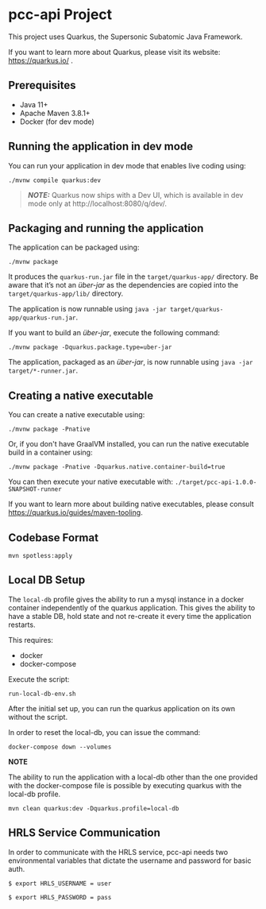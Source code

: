 # pcc-api Project

This project uses Quarkus, the Supersonic Subatomic Java Framework.

If you want to learn more about Quarkus, please visit its website: https://quarkus.io/ .

## Prerequisites
-   Java 11+
-   Apache Maven 3.8.1+
-   Docker (for dev mode)
## Running the application in dev mode

You can run your application in dev mode that enables live coding using:
```shell script
./mvnw compile quarkus:dev
```

> **_NOTE:_**  Quarkus now ships with a Dev UI, which is available in dev mode only at http://localhost:8080/q/dev/.

## Packaging and running the application

The application can be packaged using:
```shell script
./mvnw package
```
It produces the `quarkus-run.jar` file in the `target/quarkus-app/` directory.
Be aware that it’s not an _über-jar_ as the dependencies are copied into the `target/quarkus-app/lib/` directory.

The application is now runnable using `java -jar target/quarkus-app/quarkus-run.jar`.

If you want to build an _über-jar_, execute the following command:
```shell script
./mvnw package -Dquarkus.package.type=uber-jar
```

The application, packaged as an _über-jar_, is now runnable using `java -jar target/*-runner.jar`.

## Creating a native executable

You can create a native executable using: 
```shell script
./mvnw package -Pnative
```

Or, if you don't have GraalVM installed, you can run the native executable build in a container using: 
```shell script
./mvnw package -Pnative -Dquarkus.native.container-build=true
```

You can then execute your native executable with: `./target/pcc-api-1.0.0-SNAPSHOT-runner`

If you want to learn more about building native executables, please consult https://quarkus.io/guides/maven-tooling.

## Codebase Format
```shell
mvn spotless:apply
```

## Local DB Setup

The `local-db` profile gives the ability to run a mysql instance
in a docker container independently of the quarkus application.
This gives the ability to have a stable DB, hold state 
and not re-create it
every time the application restarts.

This requires:
- docker
- docker-compose

Execute the script:
```shell
run-local-db-env.sh
```

After the initial set up, you can run the quarkus application
on its own without the script.

In order to reset the local-db, you can issue the command:

```shell
docker-compose down --volumes
```

**NOTE**

The ability to run the application with a local-db other than
the one provided with the docker-compose file is possible by executing quarkus with the local-db profile.
```shell
mvn clean quarkus:dev -Dquarkus.profile=local-db
```

## HRLS Service Communication
In order to communicate with the HRLS service, pcc-api
needs two environmental variables that dictate the username
and password for basic auth.

```shell
$ export HRLS_USERNAME = user
``` 
```shell
$ export HRLS_PASSWORD = pass
``` 